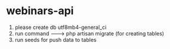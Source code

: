 # webinars-api

1) please create db utf8mb4-general_ci
2) run command --->  php artisan migrate (for creating tables)
3) run seeds for push data to tables
